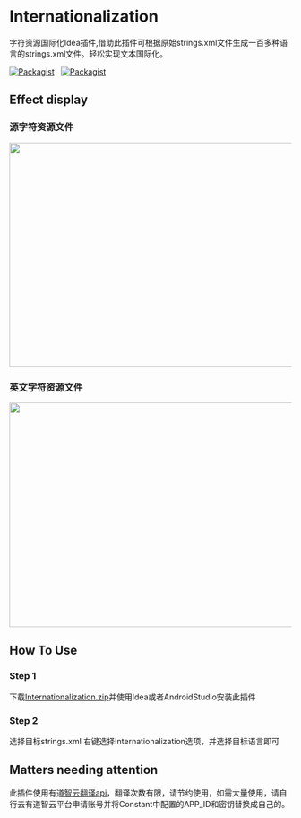 # Internationalization
字符资源国际化Idea插件,借助此插件可根据原始strings.xml文件生成一百多种语言的strings.xml文件。轻松实现文本国际化。

[![Packagist](https://img.shields.io/badge/Version-1.3-green.svg)](https://github.com/old-traveler/Internationalization)&nbsp;&nbsp;
[![Packagist](https://img.shields.io/badge/Download-676kb-red.svg)](https://raw.githubusercontent.com/old-traveler/Internationalization/master/Internationalization.zip)&nbsp;&nbsp;

## Effect display

### 源字符资源文件
 <div>
  <img src="https://raw.githubusercontent.com/old-traveler/Internationalization/master/image/original.png" width = "640" height= "400">
 </div>

### 英文字符资源文件

 <div>
   <img src="https://raw.githubusercontent.com/old-traveler/Internationalization/master/image/result.png" width = "640" height= "400">
  </div>

## How To Use

### Step 1

下载[Internationalization.zip](https://raw.githubusercontent.com/old-traveler/Internationalization/master/Internationalization.zip)并使用Idea或者AndroidStudio安装此插件

### Step 2

选择目标strings.xml 右键选择Internationalization选项，并选择目标语言即可

## Matters needing attention
此插件使用有道[智云翻译api](https://ai.youdao.com/gw.s)，翻译次数有限，请节约使用，如需大量使用，请自行去有道智云平台申请账号并将Constant中配置的APP_ID和密钥替换成自己的。








